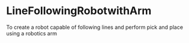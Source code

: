 # LineFollowingRobotwithArm
To create a robot capable of following lines and perform pick and place using a robotics arm
